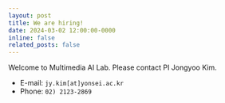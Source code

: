 ```yaml
---
layout: post
title: We are hiring!
date: 2024-03-02 12:00:00-0000
inline: false
related_posts: false
---
```


Welcome to Multimedia AI Lab.
Please contact PI Jongyoo Kim.

- E-mail: `jy.kim[at]yonsei.ac.kr`
- Phone: `02) 2123-2869`
